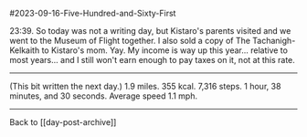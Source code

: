 #2023-09-16-Five-Hundred-and-Sixty-First

23:39.  So today was not a writing day, but Kistaro's parents visited and we went to the Museum of Flight together.  I also sold a copy of The Tachanigh-Kelkaith to Kistaro's mom.  Yay.  My income is way up this year... relative to most years... and I still won't earn enough to pay taxes on it, not at this rate.

---
(This bit written the next day.)  1.9 miles.  355 kcal.  7,316 steps.  1 hour, 38 minutes, and 30 seconds.  Average speed 1.1 mph.

---
Back to [[day-post-archive]]